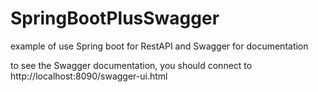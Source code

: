 # SpringBootPlusSwagger
example of use Spring boot for RestAPI and Swagger for documentation

to see the Swagger documentation, you should connect to http://localhost:8090/swagger-ui.html
